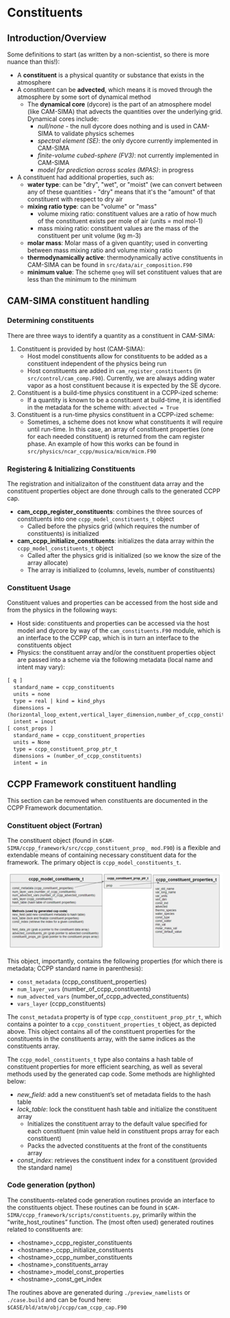 # Constituents

## Introduction/Overview
Some definitions to start (as written by a non-scientist, so there is more nuance than this!):

- A **constituent** is a physical quantity or substance that exists in the atmosphere
- A constituent can be **advected**, which means it is moved through the atmosphere by some sort of dynamical method
    - The **dynamical core** (dycore) is the part of an atmosphere model (like CAM-SIMA) that advects the quantities over the underlying grid. Dynamical cores include:
        - *null/none* - the null dycore does nothing and is used in CAM-SIMA to validate physics schemes
        - *spectral element (SE)*: the only dycore currently implemented in CAM-SIMA
        - *finite-volume cubed-sphere (FV3)*: not currently implemented in CAM-SIMA
        - *model for prediction across scales (MPAS)*: in progress
- A constituent had additional properties, such as:
    - **water type**: can be "dry", "wet", or "moist" (we can convert between any of these quantities - "dry" means that it's the "amount" of that constituent with respect to dry air
    - **mixing ratio type**: can be "volume" or "mass"
        - volume mixing ratio: constituent values are a ratio of how much of the constituent exists per mole of air (units = mol mol-1)
        - mass mixing ratio: constituent values are the mass of the constituent per unit volume (kg m-3)
    - **molar mass**: Molar mass of a given quantity; used in converting between mass mixing ratio and volume mixing ratio
    - **thermodynamically active**: thermodynamically active constituents in CAM-SIMA can be found in `src/data/air_composition.F90`
    - **minimum value**: The scheme `qneg` will set constituent values that are less than the minimum to the minimum

## CAM-SIMA constituent handling
### Determining constituents
There are three ways to identify a quantity as a constituent in CAM-SIMA:

1. Constituent is provided by host (CAM-SIMA):
    - Host model constituents allow for constituents to be added as a constituent independent of the physics being run
    - Host constituents are added in `cam_register_constituents` (in `src/control/cam_comp.F90`). Currently, we are always adding water vapor as a host constituent because it is expected by the SE dycore.
1. Constituent is a build-time physics constituent in a CCPP-ized scheme:
    - If a quantity is known to be a constituent at build-time, it is identified in the metadata for the scheme with: `advected = True`
1. Constituent is a run-time physics constituent in a CCPP-ized scheme:
    - Sometimes, a scheme does not know what constituents it will require until run-time. In this case, an array of constituent properties (one for each needed constituent) is returned from the cam register phase. An example of how this works can be found in `src/physics/ncar_ccpp/musica/micm/micm.F90`

### Registering & Initializing Constituents
The registration and initializaiton of the constituent data array and the constituent properties object are done through calls to the generated CCPP cap.

- **cam_ccpp_register_constituents**: combines the three sources of constituents into one `ccpp_model_constituents_t` object
    - Called before the physics grid (which requires the number of constituents) is initialized
- **cam_ccpp_initialize_constituents**: initializes the data array within the `ccpp_model_constituents_t` object
    - Called after the physics grid is initialized (so we know the size of the array allocate)
    - The array is initialized to (columns, levels, number of constituents)

### Constituent Usage
Constituent values and properties can be accessed from the host side and from the physics in the following ways:

- Host side: constituents and properties can be accessed via the host model and dycore by way of the `cam_constituents.F90` module, which is an interface to the CCPP cap, which is in turn an interface to the constituents object
- Physics: the constituent array and/or the constituent properties object are passed into a scheme via the following metadata (local name and intent may vary):

```
[ q ]
  standard_name = ccpp_constituents
  units = none
  type = real | kind = kind_phys
  dimensions = (horizontal_loop_extent,vertical_layer_dimension,number_of_ccpp_constituents)
  intent = inout
[ const_props ]
  standard_name = ccpp_constituent_properties
  units = None
  type = ccpp_constituent_prop_ptr_t
  dimensions = (number_of_ccpp_constituents)
  intent = in
```

## CCPP Framework constituent handling
This section can be removed when constituents are documented in the CCPP Framework documentation.
### Constituent object (Fortran)
The constituent object (found in `$CAM-SIMA/ccpp_framework/src/ccpp_constituent_prop_ mod.F90`) is a flexible and extendable means of containing necessary constituent data for the framework. The primary object is `ccpp_model_constituents_t`.

![text](figures/constituents-classes.PNG "CCPP Framework constituent object(s)")

This object, importantly, contains the following properties (for which there is metadata; CCPP standard name in parenthesis):

- `const_metadata` (ccpp_constituent_properties)
- `num_layer_vars` (number_of_ccpp_constituents)
- `num_advected_vars` (number_of_ccpp_advected_constituents)
- `vars_layer` (ccpp_constituents)

The `const_metadata` property is of type `ccpp_constituent_prop_ptr_t`, which contains a pointer to a `ccpp_constituent_properties_t` object, as depicted above. This object contains all of the constituent properties for the constituents in the constituents array, with the same indices as the constituents array.

The `ccpp_model_constituents_t` type also contains a hash table of constituent properties for more efficient searching, as well as several methods used by the generated cap code. Some methods are highlighted below:

- *new_field*: add a new constituent’s set of metadata fields to the hash table
- *lock_table*: lock the constituent hash table and initialize the constituent array
    - Initializes the constituent array to the default value specified for each constituent (min value held in constituent props array for each constituent)
    - Packs the advected constituents at the front of the constituents array
- *const_index*: retrieves the constituent index for a constituent (provided the standard name)

### Code generation (python)
The constituents-related code generation routines provide an interface to the constituents object. These routines can be found in `$CAM-SIMA/ccpp_framework/scripts/constituents.py`, primarily within the “write_host_routines” function. The (most often used) generated routines related to constituents are:

- <hostname\>_ccpp_register_constituents
- <hostname\>_ccpp_initialize_constituents
- <hostname\>_ccpp_number_constituents
- <hostname\>_constituents_array
- <hostname\>_model_const_properties
- <hostname\>_const_get_index

The routines above are generated during `./preview_namelists` or `./case.build` and can be found here: `$CASE/bld/atm/obj/ccpp/cam_ccpp_cap.F90`

